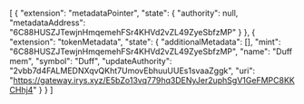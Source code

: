 [
  {
    "extension": "metadataPointer",
    "state": {
      "authority": null,
      "metadataAddress": "6C88HUSZJTewjnHmqemehFSr4KHVd2vZL49ZyeSbfzMP"
    }
  },
  {
    "extension": "tokenMetadata",
    "state": {
      "additionalMetadata": [],
      "mint": "6C88HUSZJTewjnHmqemehFSr4KHVd2vZL49ZyeSbfzMP",
      "name": "Duff mem",
      "symbol": "Duff",
      "updateAuthority": "2vbb7d4FALMEDNXqvQKht7UmovEbhuuUUEs1svaaZggk",
      "uri": "https://gateway.irys.xyz/E5bZo13vq779hq3DENyJer2uphSgV1GeFMPC8KKCHhj4"
    }
  }
]